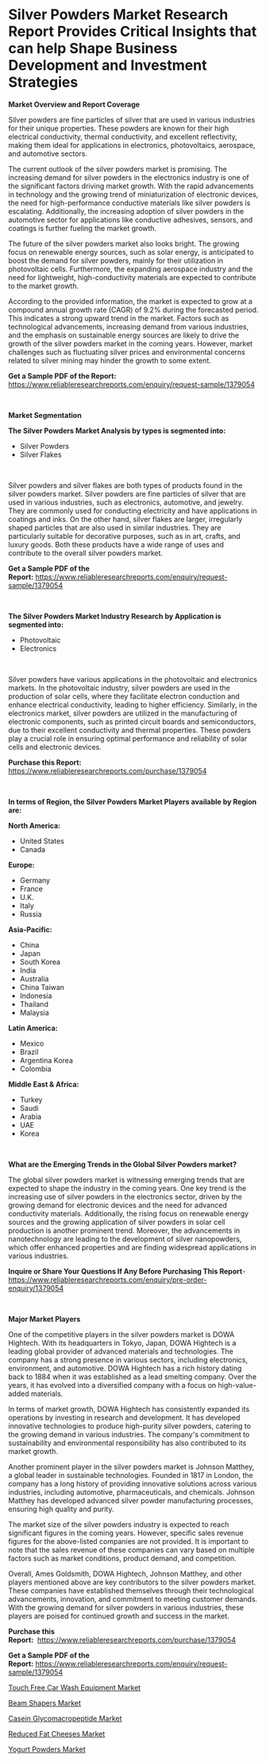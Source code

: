 <p><h1>Silver Powders Market Research Report Provides Critical Insights that can help Shape Business Development and Investment Strategies</h1></p><p><strong>Market Overview and Report Coverage</strong></p>
<p><p>Silver powders are fine particles of silver that are used in various industries for their unique properties. These powders are known for their high electrical conductivity, thermal conductivity, and excellent reflectivity, making them ideal for applications in electronics, photovoltaics, aerospace, and automotive sectors.</p><p>The current outlook of the silver powders market is promising. The increasing demand for silver powders in the electronics industry is one of the significant factors driving market growth. With the rapid advancements in technology and the growing trend of miniaturization of electronic devices, the need for high-performance conductive materials like silver powders is escalating. Additionally, the increasing adoption of silver powders in the automotive sector for applications like conductive adhesives, sensors, and coatings is further fueling the market growth.</p><p>The future of the silver powders market also looks bright. The growing focus on renewable energy sources, such as solar energy, is anticipated to boost the demand for silver powders, mainly for their utilization in photovoltaic cells. Furthermore, the expanding aerospace industry and the need for lightweight, high-conductivity materials are expected to contribute to the market growth.</p><p>According to the provided information, the market is expected to grow at a compound annual growth rate (CAGR) of 9.2% during the forecasted period. This indicates a strong upward trend in the market. Factors such as technological advancements, increasing demand from various industries, and the emphasis on sustainable energy sources are likely to drive the growth of the silver powders market in the coming years. However, market challenges such as fluctuating silver prices and environmental concerns related to silver mining may hinder the growth to some extent.</p></p>
<p><strong>Get a Sample PDF of the Report:</strong> <a href="https://www.reliableresearchreports.com/enquiry/request-sample/1379054">https://www.reliableresearchreports.com/enquiry/request-sample/1379054</a></p>
<p>&nbsp;</p>
<p><strong>Market Segmentation</strong></p>
<p><strong>The Silver Powders Market Analysis by types is segmented into:</strong></p>
<p><ul><li>Silver Powders</li><li>Silver Flakes</li></ul></p>
<p>&nbsp;</p>
<p><p>Silver powders and silver flakes are both types of products found in the silver powders market. Silver powders are fine particles of silver that are used in various industries, such as electronics, automotive, and jewelry. They are commonly used for conducting electricity and have applications in coatings and inks. On the other hand, silver flakes are larger, irregularly shaped particles that are also used in similar industries. They are particularly suitable for decorative purposes, such as in art, crafts, and luxury goods. Both these products have a wide range of uses and contribute to the overall silver powders market.</p></p>
<p><strong>Get a Sample PDF of the Report:</strong>&nbsp;<a href="https://www.reliableresearchreports.com/enquiry/request-sample/1379054">https://www.reliableresearchreports.com/enquiry/request-sample/1379054</a></p>
<p>&nbsp;</p>
<p><strong>The Silver Powders Market Industry Research by Application is segmented into:</strong></p>
<p><ul><li>Photovoltaic</li><li>Electronics</li></ul></p>
<p>&nbsp;</p>
<p><p>Silver powders have various applications in the photovoltaic and electronics markets. In the photovoltaic industry, silver powders are used in the production of solar cells, where they facilitate electron conduction and enhance electrical conductivity, leading to higher efficiency. Similarly, in the electronics market, silver powders are utilized in the manufacturing of electronic components, such as printed circuit boards and semiconductors, due to their excellent conductivity and thermal properties. These powders play a crucial role in ensuring optimal performance and reliability of solar cells and electronic devices.</p></p>
<p><strong>Purchase this Report:</strong>&nbsp; <a href="https://www.reliableresearchreports.com/purchase/1379054">https://www.reliableresearchreports.com/purchase/1379054</a></p>
<p>&nbsp;</p>
<p><strong>In terms of Region, the Silver Powders Market Players available by Region are:</strong></p>
<p>
    <p> <strong> North America: </strong>
        <ul>
            <li>United States</li>
            <li>Canada</li>
        </ul>
        </p> 
    <p> <strong> Europe: </strong>
        <ul>
            <li>Germany</li>
            <li>France</li>
            <li>U.K.</li>
            <li>Italy</li>
            <li>Russia</li>
        </ul>
        </p> 
    <p> <strong> Asia-Pacific: </strong>
        <ul>
            <li>China</li>
            <li>Japan</li>
            <li>South Korea</li>
            <li>India</li>
            <li>Australia</li>
            <li>China Taiwan</li>
            <li>Indonesia</li>
            <li>Thailand</li>
            <li>Malaysia</li>
        </ul>
        </p> 
    <p> <strong> Latin America: </strong>
        <ul>
            <li>Mexico</li>
            <li>Brazil</li>
            <li>Argentina Korea</li>
            <li>Colombia</li>
        </ul>
        </p> 
    <p> <strong> Middle East & Africa: </strong>
        <ul>
            <li>Turkey</li>
            <li>Saudi</li>
            <li>Arabia</li>
            <li>UAE</li>
            <li>Korea</li>
        </ul>
    </p>
    </p>
<p>&nbsp;</p>
<p><strong>What are the Emerging Trends in the Global Silver Powders market?</strong></p>
<p><p>The global silver powders market is witnessing emerging trends that are expected to shape the industry in the coming years. One key trend is the increasing use of silver powders in the electronics sector, driven by the growing demand for electronic devices and the need for advanced conductivity materials. Additionally, the rising focus on renewable energy sources and the growing application of silver powders in solar cell production is another prominent trend. Moreover, the advancements in nanotechnology are leading to the development of silver nanopowders, which offer enhanced properties and are finding widespread applications in various industries.</p></p>
<p><strong>Inquire or Share Your Questions If Any Before Purchasing This Report</strong>- <a href="https://www.reliableresearchreports.com/enquiry/pre-order-enquiry/1379054">https://www.reliableresearchreports.com/enquiry/pre-order-enquiry/1379054</a></p>
<p>&nbsp;</p>
<p><strong>Major Market Players</strong></p>
<p><p>One of the competitive players in the silver powders market is DOWA Hightech. With its headquarters in Tokyo, Japan, DOWA Hightech is a leading global provider of advanced materials and technologies. The company has a strong presence in various sectors, including electronics, environment, and automotive. DOWA Hightech has a rich history dating back to 1884 when it was established as a lead smelting company. Over the years, it has evolved into a diversified company with a focus on high-value-added materials. </p><p>In terms of market growth, DOWA Hightech has consistently expanded its operations by investing in research and development. It has developed innovative technologies to produce high-purity silver powders, catering to the growing demand in various industries. The company's commitment to sustainability and environmental responsibility has also contributed to its market growth.</p><p>Another prominent player in the silver powders market is Johnson Matthey, a global leader in sustainable technologies. Founded in 1817 in London, the company has a long history of providing innovative solutions across various industries, including automotive, pharmaceuticals, and chemicals. Johnson Matthey has developed advanced silver powder manufacturing processes, ensuring high quality and purity.</p><p>The market size of the silver powders industry is expected to reach significant figures in the coming years. However, specific sales revenue figures for the above-listed companies are not provided. It is important to note that the sales revenue of these companies can vary based on multiple factors such as market conditions, product demand, and competition.</p><p>Overall, Ames Goldsmith, DOWA Hightech, Johnson Matthey, and other players mentioned above are key contributors to the silver powders market. These companies have established themselves through their technological advancements, innovation, and commitment to meeting customer demands. With the growing demand for silver powders in various industries, these players are poised for continued growth and success in the market.</p></p>
<p><strong>Purchase this Report:</strong>&nbsp;&nbsp;<a href="https://www.reliableresearchreports.com/purchase/1379054">https://www.reliableresearchreports.com/purchase/1379054</a></p>
<p></p>
<p><strong>Get a Sample PDF of the Report:</strong>&nbsp;<a href="https://www.reliableresearchreports.com/enquiry/request-sample/1379054">https://www.reliableresearchreports.com/enquiry/request-sample/1379054</a></p>
<p><p><a href="https://medium.com/@malcomw102036/touch-free-car-wash-equipment-market-size-reveals-the-best-marketing-channels-in-global-industry-0102f412f0d6">Touch Free Car Wash Equipment Market</a></p><p><a href="https://medium.com/@scanw41036/beam-shapers-market-furnishes-information-on-market-share-market-trends-and-market-growth-89e261fe8473">Beam Shapers Market</a></p><p><a href="https://medium.com/@guyskiles1918/casein-glycomacropeptide-market-analysis-its-cagr-market-segmentation-and-global-industry-895d161f118d">Casein Glycomacropeptide Market</a></p><p><a href="https://medium.com/@pinkierau1998/decoding-reduced-fat-cheeses-market-metrics-market-share-trends-and-growth-patterns-22222bfbdbd6">Reduced Fat Cheeses Market</a></p><p><a href="https://medium.com/@enosstark1905/yogurt-powders-market-competitive-analysis-market-trends-and-forecast-to-2030-1ed0c84d8ead">Yogurt Powders Market</a></p></p>